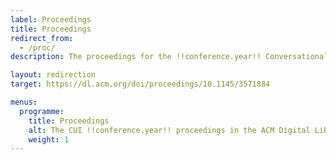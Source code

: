 ```yaml
---
label: Proceedings
title: Proceedings
redirect_from:
  - /proc/
description: The proceedings for the !!conference.year!! Conversational User Interfaces conference.

layout: redirection
target: https://dl.acm.org/doi/proceedings/10.1145/3571884

menus:
  programme:
    title: Proceedings
    alt: The CUI !!conference.year!! proceedings in the ACM Digital Library
    weight: 1
---
```

